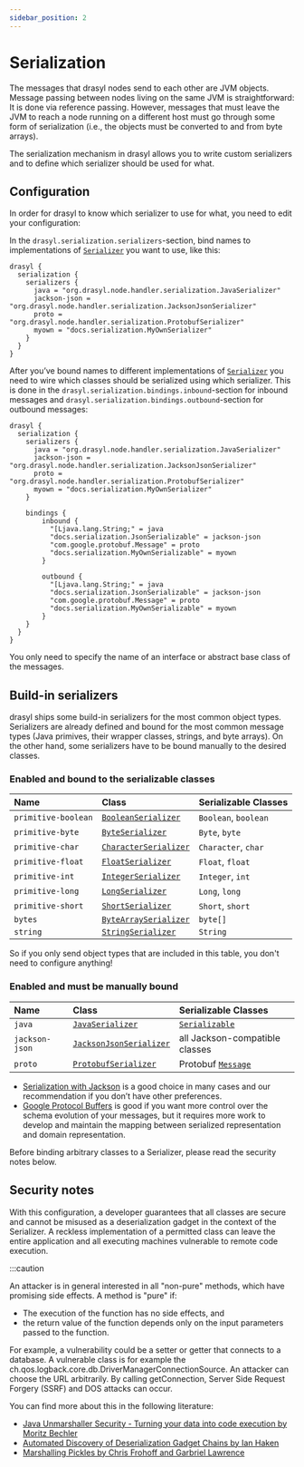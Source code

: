 ```yaml
---
sidebar_position: 2
---
```

# Serialization

The messages that drasyl nodes send to each other are JVM objects. Message passing between nodes
living on the same JVM is straightforward: It is done via reference passing. However, messages that
must leave the JVM to reach a node running on a different host must go through some form of
serialization (i.e., the objects must be converted to and from byte arrays).

The serialization mechanism in drasyl allows you to write custom serializers and to define which
serializer should be used for what.

## Configuration

In order for drasyl to know which serializer to use for what, you need to edit your configuration:

In the `drasyl.serialization.serializers`-section, bind names to implementations of
[`Serializer`](https://api.drasyl.org/master/org/drasyl/node/handler/serialization/Serializer.html)
you want to use, like this:

```
drasyl {
  serialization {
    serializers {
      java = "org.drasyl.node.handler.serialization.JavaSerializer"
      jackson-json = "org.drasyl.node.handler.serialization.JacksonJsonSerializer"
      proto = "org.drasyl.node.handler.serialization.ProtobufSerializer"
      myown = "docs.serialization.MyOwnSerializer"
    }
  }
}
```

After you’ve bound names to different implementations of
[`Serializer`](https://api.drasyl.org/master/org/drasyl/node/handler/serialization/Serializer.html)
you need to wire which classes should be serialized using which serializer. This is done in
the `drasyl.serialization.bindings.inbound`-section for inbound messages and
`drasyl.serialization.bindings.outbound`-section for outbound messages:

```
drasyl {
  serialization {
    serializers {
      java = "org.drasyl.node.handler.serialization.JavaSerializer"
      jackson-json = "org.drasyl.node.handler.serialization.JacksonJsonSerializer"
      proto = "org.drasyl.node.handler.serialization.ProtobufSerializer"
      myown = "docs.serialization.MyOwnSerializer"
    }
    
    bindings {
        inbound {
          "[Ljava.lang.String;" = java
          "docs.serialization.JsonSerializable" = jackson-json
          "com.google.protobuf.Message" = proto
          "docs.serialization.MyOwnSerializable" = myown
        }
        
        outbound {
          "[Ljava.lang.String;" = java
          "docs.serialization.JsonSerializable" = jackson-json
          "com.google.protobuf.Message" = proto
          "docs.serialization.MyOwnSerializable" = myown
        }
    }
  }
}
```

You only need to specify the name of an interface or abstract base class of the messages.

## Build-in serializers

drasyl ships some build-in serializers for the most common object types. Serializers are already
defined and bound for the most common message types (Java primives, their wrapper classes, strings,
and byte arrays). On the other hand, some serializers have to be bound manually to the desired
classes.

### Enabled and bound to the serializable classes

| Name   | Class   | Serializable Classes   |
|:-------|:--------|:-----------------------|
| `primitive-boolean` | [`BooleanSerializer`](https://api.drasyl.org/master/org/drasyl/node/handler/serialization/BooleanSerializer.html)         | `Boolean`, `boolean` |
| `primitive-byte`    | [`ByteSerializer`](https://api.drasyl.org/master/org/drasyl/node/handler/serialization/ByteSerializer.html)               | `Byte`, `byte`       |
| `primitive-char`    | [`CharacterSerializer`](https://api.drasyl.org/master/org/drasyl/node/handler/serialization/CharacterSerializer.html)     | `Character`, `char`  |
| `primitive-float`   | [`FloatSerializer`](https://api.drasyl.org/master/org/drasyl/node/handler/serialization/FloatSerializer.html)             | `Float`, `float`     |
| `primitive-int`     | [`IntegerSerializer`](https://api.drasyl.org/master/org/drasyl/node/handler/serialization/IntegerSerializer.html)         | `Integer`, `int`     |
| `primitive-long`    | [`LongSerializer`](https://api.drasyl.org/master/org/drasyl/node/handler/serialization/LongSerializer.html)               | `Long`, `long`       |
| `primitive-short`   | [`ShortSerializer`](https://api.drasyl.org/master/org/drasyl/node/handler/serialization/ShortSerializer.html)             | `Short`, `short`     |
| `bytes`             | [`ByteArraySerializer`](https://api.drasyl.org/master/org/drasyl/node/handler/serialization/ByteArraySerializer.html)     | `byte[]`             |
| `string`            | [`StringSerializer`](https://api.drasyl.org/master/org/drasyl/node/handler/serialization/StringSerializer.html)           | `String`             |

So if you only send object types that are included in this table, you don't need to configure
anything!

### Enabled and must be manually bound

| Name   | Class   | Serializable Classes   |
|:-------|:--------|:-----------------------|
| `java`              | [`JavaSerializer`](https://api.drasyl.org/master/org/drasyl/node/handler/serialization/JavaSerializer.html)           | [`Serializable`](https://docs.oracle.com/javase/7/docs/api/java/io/Serializable.html)       |
| `jackson-json`      | [`JacksonJsonSerializer`](https://api.drasyl.org/master/org/drasyl/node/handler/serialization/JacksonJsonSerializer.html) | all Jackson-compatible classes       |
| `proto`             | [`ProtobufSerializer`](https://api.drasyl.org/master/org/drasyl/node/handler/serialization/ProtobufSerializer.html)       | Protobuf [`Message`](https://developers.google.com/protocol-buffers/docs/reference/java/com/google/protobuf/Message)        |

* [Serialization with Jackson](https://github.com/FasterXML/jackson) is a good choice in many cases
  and our recommendation if you don’t have other preferences.
* [Google Protocol Buffers](https://developers.google.com/protocol-buffers) is good if you want more
  control over the schema evolution of your messages, but it requires more work to develop and
  maintain the mapping between serialized representation and domain representation.

Before binding arbitrary classes to a Serializer, please read the security notes below.

## Security notes

With this configuration, a developer guarantees that all classes are secure and cannot be misused as
a deserialization gadget in the context of the Serializer. A reckless implementation of a permitted
class can leave the entire application and all executing machines vulnerable to remote code
execution.

:::caution

An attacker is in general interested in all "non-pure" methods, which have promising side
effects. A method is "pure" if:

* The execution of the function has no side effects, and
* the return value of the function depends only on the input parameters passed to the function.

For example, a vulnerability could be a setter or getter that connects to a database. 
A vulnerable class is for example the ch.qos.logback.core.db.DriverManagerConnectionSource. 
An attacker can choose the URL arbitrarily. By calling getConnection, Server Side Request Forgery (SSRF) and DOS attacks can occur.

You can find more about this in the following literature:

* [Java Unmarshaller Security - Turning your data into code execution by Moritz Bechler](https://raw.githubusercontent.com/mbechler/marshalsec/master/marshalsec.pdf)
* [Automated Discovery of Deserialization Gadget Chains by Ian Haken](https://i.blackhat.com/us-18/Thu-August-9/us-18-Haken-Automated-Discovery-of-Deserialization-Gadget-Chains-wp.pdf)
* [Marshalling Pickles by Chris Frohoff and Garbriel Lawrence](https://frohoff.github.io/appseccali-marshalling-pickles/)
